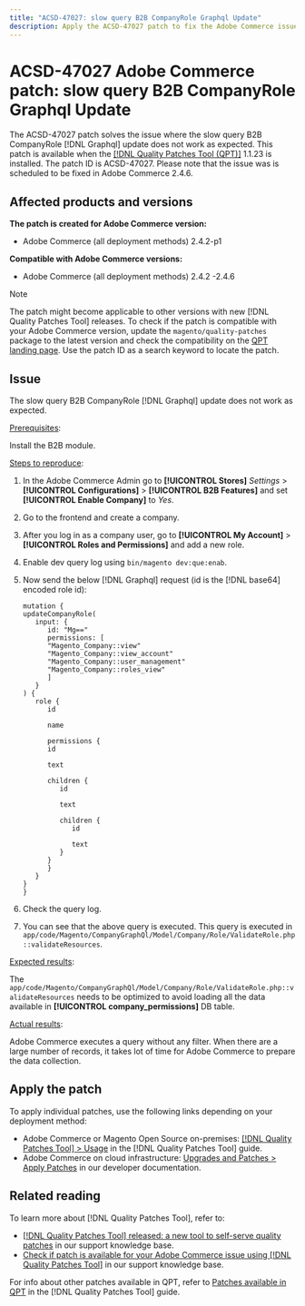 ```yaml
---
title: "ACSD-47027: slow query B2B CompanyRole Graphql Update"
description: Apply the ACSD-47027 patch to fix the Adobe Commerce issue where there is a slow query B2B CompanyRole Graphql Update.
---
```


# ACSD-47027 Adobe Commerce patch: slow query B2B CompanyRole Graphql Update

The ACSD-47027 patch solves the issue where the slow query B2B CompanyRole [!DNL Graphql] update does not work as expected. This patch is available when the [[!DNL Quality Patches Tool (QPT)]](/help/announcements/adobe-commerce-announcements/magento-quality-patches-released-new-tool-to-self-serve-quality-patches.md) 1.1.23 is installed. The patch ID is ACSD-47027. Please note that the issue was is scheduled to be fixed in Adobe Commerce 2.4.6. 

## Affected products and versions

**The patch is created for Adobe Commerce version:**
* Adobe Commerce (all deployment methods) 2.4.2-p1

**Compatible with Adobe Commerce versions:**
* Adobe Commerce (all deployment methods) 2.4.2 -2.4.6

>[!NOTE]
>
>The patch might become applicable to other versions with new [!DNL Quality Patches Tool] releases. To check if the patch is compatible with your Adobe Commerce version, update the `magento/quality-patches` package to the latest version and check the compatibility on the [QPT landing page](https://experienceleague.adobe.com/tools/commerce-quality-patches/index.html). Use the patch ID as a search keyword to locate the patch.

## Issue

The slow query B2B CompanyRole [!DNL Graphql] update does not work as expected.

<u>Prerequisites</u>:

Install the B2B module.

<u>Steps to reproduce</u>:

1. In the Adobe Commerce Admin go to **[!UICONTROL Stores]** _Settings_ > **[!UICONTROL Configurations]** > **[!UICONTROL B2B Features]** and set **[!UICONTROL Enable Company]** to _Yes_.
1. Go to the frontend and create a company.
1. After you log in as a company user, go to **[!UICONTROL My Account]** > **[!UICONTROL Roles and Permissions]** and add a new role.
1. Enable dev query log using `bin/magento dev:que:enab`.
1. Now send the below [!DNL Graphql] request (id is the [!DNL base64] encoded role id):

   ```
   mutation {
   updateCompanyRole(
      input: {
         id: "Mg=="
         permissions: [
         "Magento_Company::view"
         "Magento_Company::view_account"
         "Magento_Company::user_management"
         "Magento_Company::roles_view"
         ]
      }
   ) {
      role {
         id

         name

         permissions {
         id

         text

         children {
            id

            text

            children {
               id

               text
            }
         }
         }
      }
   }
   }
   ```

1. Check the query log.
1. You can see that the above query is executed. This query is executed in `app/code/Magento/CompanyGraphQl/Model/Company/Role/ValidateRole.php::validateResources`.

<u>Expected results</u>:

The `app/code/Magento/CompanyGraphQl/Model/Company/Role/ValidateRole.php::validateResources` needs to be optimized to avoid loading all the data available in **[!UICONTROL company_permissions]** DB table.

<u>Actual results</u>:

Adobe Commerce executes a query without any filter. When there are a large number of records, it takes lot of time for Adobe Commerce to prepare the data collection.

## Apply the patch

To apply individual patches, use the following links depending on your deployment method:

* Adobe Commerce or Magento Open Source on-premises: [[!DNL Quality Patches Tool] > Usage](https://experienceleague.adobe.com/docs/commerce-operations/tools/quality-patches-tool/usage.html) in the [!DNL Quality Patches Tool] guide.
* Adobe Commerce on cloud infrastructure: [Upgrades and Patches > Apply Patches](https://devdocs.magento.com/cloud/project/project-patch.html) in our developer documentation. 

## Related reading

To learn more about [!DNL Quality Patches Tool], refer to:

* [[!DNL Quality Patches Tool] released: a new tool to self-serve quality patches](/help/announcements/adobe-commerce-announcements/magento-quality-patches-released-new-tool-to-self-serve-quality-patches.md) in our support knowledge base.
* [Check if patch is available for your Adobe Commerce issue using [!DNL Quality Patches Tool]](/help/support-tools/patches-available-in-qpt-tool/check-patch-for-magento-issue-with-magento-quality-patches.md) in our support knowledge base.

For info about other patches available in QPT, refer to [Patches available in QPT](https://experienceleague.adobe.com/tools/commerce-quality-patches/index.html) in the [!DNL Quality Patches Tool] guide.



